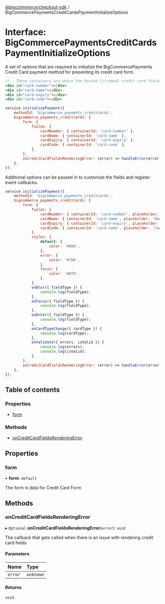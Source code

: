 [@bigcommerce/checkout-sdk](../README.md) / BigCommercePaymentsCreditCardsPaymentInitializeOptions

# Interface: BigCommercePaymentsCreditCardsPaymentInitializeOptions

A set of options that are required to initialize the BigCommercePayments Credit Card payment
method for presenting its credit card form.

```html
<!-- These containers are where the hosted (iframed) credit card fields will be inserted -->
<div id="card-number"></div>
<div id="card-name"></div>
<div id="card-expiry"></div>
<div id="card-code"></div>
```

```js
service.initializePayment({
    methodId: 'bigcommerce_payments_creditcards',
    bigcommerce_payments_creditcards: {
        form: {
            fields: {
                cardNumber: { containerId: 'card-number' },
                cardName: { containerId: 'card-name' },
                cardExpiry: { containerId: 'card-expiry' },
                cardCode: { containerId: 'card-code' },
            },
        },
        onCreditCardFieldsRenderingError: (error) => handleError(error),
    },
});
```

Additional options can be passed in to customize the fields and register
event callbacks.

```js
service.initializePayment({
    methodId: 'bigcommerce_payments_creditcards',
    bigcommerce_payments_creditcards: {
        form: {
            fields: {
                cardNumber: { containerId: 'card-number', placeholder: 'Number of card' },
                cardName: { containerId: 'card-name', placeholder: 'Name of card' },
                cardExpiry: { containerId: 'card-expiry', placeholder: 'Expiry of card' },
                cardCode: { containerId: 'card-code', placeholder: 'Code of card' },
            },
            styles: {
                default: {
                    color: '#000',
                },
                error: {
                    color: '#f00',
                },
                focus: {
                    color: '#0f0',
                },
            },
            onBlur({ fieldType }) {
                console.log(fieldType);
            },
            onFocus({ fieldType }) {
                console.log(fieldType);
            },
            onEnter({ fieldType }) {
                console.log(fieldType);
            },
            onCardTypeChange({ cardType }) {
                console.log(cardType);
            },
            onValidate({ errors, isValid }) {
                console.log(errors);
                console.log(isValid);
            },
        },
        onCreditCardFieldsRenderingError: (error) => handleError(error),
    },
});
```

## Table of contents

### Properties

- [form](BigCommercePaymentsCreditCardsPaymentInitializeOptions.md#form)

### Methods

- [onCreditCardFieldsRenderingError](BigCommercePaymentsCreditCardsPaymentInitializeOptions.md#oncreditcardfieldsrenderingerror)

## Properties

### form

• **form**: `default`

The form is data for Credit Card Form

## Methods

### onCreditCardFieldsRenderingError

▸ `Optional` **onCreditCardFieldsRenderingError**(`error`): `void`

The callback that gets called when there is an issue with rendering credit card fields

#### Parameters

| Name | Type |
| :------ | :------ |
| `error` | `unknown` |

#### Returns

`void`
